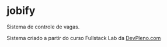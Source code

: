 # jobify
<p>Sistema de controle de vagas.</p>
<p>Sistema criado a partir do curso Fullstack Lab da <a href="http://www.devpleno.com" target="_blank">DevPleno.com</a></p>